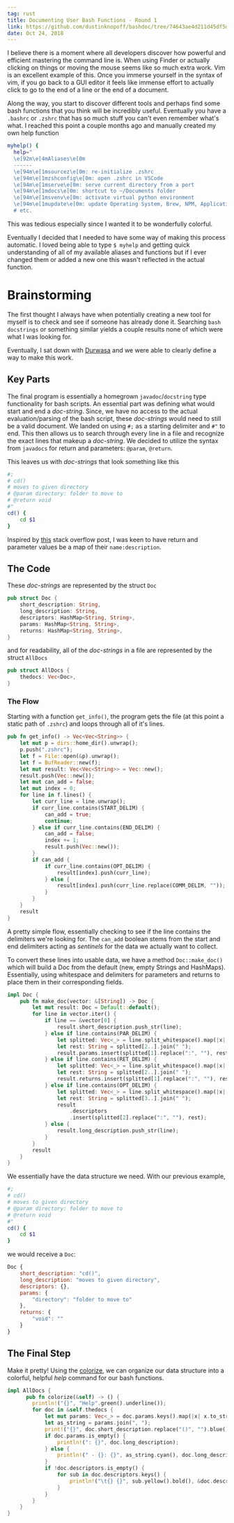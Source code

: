 ```yaml
---
tag: rust
title: Documenting User Bash Functions - Round 1
link: https://github.com/dustinknopoff/bashdoc/tree/74643ae4d211d45df5d8f2b725f04aa448e2d335
date: Oct 24, 2018
---
```


I believe there is a moment where all developers discover how powerful and efficient mastering the command line is. When using Finder or actually clicking on things or moving the mouse seems like so much extra work. Vim is an excellent example of this. Once you immerse yourself in the syntax of vim, if you go back to a GUI editor it feels like immense effort to actually click to go to the end of a line or the end of a document.

Along the way, you start to discover different tools and perhaps find some bash functions that you think will be incredibly useful. Eventually you have a `.bashrc` or `.zshrc` that has so much stuff you can't even remember what's what. I reached this point a couple months ago and manually created my own help function

```bash
myhelp() {
  help="
  \e[92m\e[4mAliases\e[0m
  ------
  \e[94m\e[1msourcez\e[0m: re-initialize .zshrc
  \e[94m\e[1mzshconfig\e[0m: open .zshrc in VSCode
  \e[94m\e[1mserve\e[0m: serve current directory from a port
  \e[94m\e[1mdocs\e[0m: shortcut to ~/Documents folder
  \e[94m\e[1msvenv\e[0m: activate virtual python environment
  \e[94m\e[1mupdate\e[0m: update Operating System, Brew, NPM, Applications, and Pip
  # etc.
```

This was tedious especially since I wanted it to be wonderfully colorful.

Eventually I decided that I needed to have some way of making this process automatic. I loved being able to type `$ myhelp` and getting quick understanding of all of my available aliases and functions but if I ever changed them or added a new one this wasn't reflected in the actual function.

# Brainstorming

The first thought I always have when potentially creating a new tool for myself is to check and see if someone has already done it. Searching `bash docstrings` or something similar yields a couple results none of which were what I was looking for.

Eventually, I sat down with [Durwasa](https://durwasa-chakraborty.github.io) and we were able to clearly define a way to make this work.

## Key Parts

The final program is essentially a homegrown `javadoc`/`docstring` type functionality for bash scripts. An essential part was defining what would start and end a _doc-string_. Since, we have no access to the actual evaluation/parsing of the bash script, these _doc-strings_ would need to still be a valid document. We landed on using `#;` as a starting delimiter and `#"` to end. This then allows us to search through every line in a file and recognize the exact lines that makeup a _doc-string_. We decided to utilize the syntax from `javadocs` for return and parameters: `@param`, `@return`.

This leaves us with _doc-strings_ that look something like this

```bash
#;
# cd()
# moves to given directory
# @param directory: folder to move to
# @return void
#"
cd() {
    cd $1
}
```

Inspired by [this](https://stackoverflow.com/questions/22212470/parsing-function-docstring-in-sphinx-autodoc-format) stack overflow post, I was keen to have return and parameter values be a map of their `name:description`.

## The Code

These _doc-strings_ are represented by the struct `Doc`

```rust
pub struct Doc {
    short_description: String,
    long_description: String,
    descriptors: HashMap<String, String>,
    params: HashMap<String, String>,
    returns: HashMap<String, String>,
}
```

and for readability, all of the _doc-strings_ in a file are represented by the struct `AllDocs`

```rust
pub struct AllDocs {
    thedocs: Vec<Doc>,
}
```

### The Flow

Starting with a function `get_info()`, the program gets the file (at this point a static path of `.zshrc`) and loops through all of it's lines.

```rust
pub fn get_info() -> Vec<Vec<String>> {
    let mut p = dirs::home_dir().unwrap();
    p.push(".zshrc");
    let f = File::open(&p).unwrap();
    let f = BufReader::new(f);
    let mut result: Vec<Vec<String>> = Vec::new();
    result.push(Vec::new());
    let mut can_add = false;
    let mut index = 0;
    for line in f.lines() {
        let curr_line = line.unwrap();
        if curr_line.contains(START_DELIM) {
            can_add = true;
            continue;
        } else if curr_line.contains(END_DELIM) {
            can_add = false;
            index += 1;
            result.push(Vec::new());
        }
        if can_add {
            if curr_line.contains(OPT_DELIM) {
                result[index].push(curr_line);
            } else {
                result[index].push(curr_line.replace(COMM_DELIM, ""));
            }
        }
    }
    result
}
```

A pretty simple flow, essentially checking to see if the line contains the delimiters we're looking for. The `can_add` boolean stems from the start and end delimiters acting as _sentinels_ for the data we actually want to collect.

To convert these lines into usable data, we have a method `Doc::make_doc()` which will build a Doc from the default (new, empty Strings and HashMaps). Essentially, using whitespace and delimiters for parameters and returns to place them in their corresponding fields.

```rust
impl Doc {
    pub fn make_doc(vector: &[String]) -> Doc {
        let mut result: Doc = Default::default();
        for line in vector.iter() {
            if line == &vector[0] {
                result.short_description.push_str(line);
            } else if line.contains(PAR_DELIM) {
                let splitted: Vec<_> = line.split_whitespace().map(|x| x.to_string()).collect();
                let rest: String = splitted[2..].join(" ");
                result.params.insert(splitted[1].replace(":", ""), rest);
            } else if line.contains(RET_DELIM) {
                let splitted: Vec<_> = line.split_whitespace().map(|x| x.to_string()).collect();
                let rest: String = splitted[2..].join(" ");
                result.returns.insert(splitted[1].replace(":", ""), rest);
            } else if line.contains(OPT_DELIM) {
                let splitted: Vec<_> = line.split_whitespace().map(|x| x.to_string()).collect();
                let rest: String = splitted[3..].join(" ");
                result
                    .descriptors
                    .insert(splitted[2].replace(":", ""), rest);
            } else {
                result.long_description.push_str(line);
            }
        }
        result
    }
}
```

We essentially have the data structure we need. With our previous example,

```bash
#;
# cd()
# moves to given directory
# @param directory: folder to move to
# @return void
#"
cd() {
    cd $1
}
```

we would receive a `Doc`:

```js
Doc {
    short_description: "cd()",
    long_description: "moves to given directory",
    descriptors: {},
    params: {
        "directory": "folder to move to"
    },
    returns: {
        "void": ""
    }
}
```

## The Final Step

Make it pretty! Using the [colorize](https://crates.io/crates/colorize), we can organize our data structure into a colorful, helpful _help_ command for our bash functions.

```rust
impl AllDocs {
      pub fn colorize(&self) -> () {
        println!("{}", "Help".green().underline());
        for doc in &self.thedocs {
            let mut params: Vec<_> = doc.params.keys().map(|x| x.to_string()).collect();
            let as_string = params.join(", ");
            print!("{}", doc.short_description.replace("()", "").blue().bold());
            if doc.params.is_empty() {
                println!(": {}", doc.long_description);
            } else {
                println!(" - {}: {}", as_string.cyan(), doc.long_description);
            }
            if !doc.descriptors.is_empty() {
                for sub in doc.descriptors.keys() {
                    println!("\t{} {}", sub.yellow().bold(), &doc.descriptors[sub])
                }
            }
        }
    }
}
```

